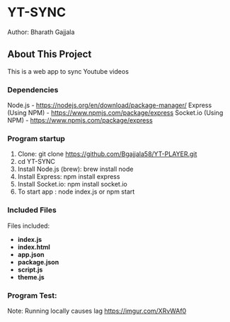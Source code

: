 # YT-SYNC 

Author: Bharath Gajjala  

## About This Project
This is a web app to sync Youtube videos 

### Dependencies
Node.js - https://nodejs.org/en/download/package-manager/
Express (Using NPM) - https://www.npmjs.com/package/express
Socket.io (Using NPM) - https://www.npmjs.com/package/express

### Program startup
1. Clone: git clone https://github.com/Bgajjala58/YT-PLAYER.git
2. cd YT-SYNC
3. Install Node.js (brew): brew install node  
4. Install Express: npm install express
5. Install Socket.io: npm install socket.io
6. To start app : node index.js  or npm start 

### Included Files
Files included:
   - <b>index.js</b>
   - <b>index.html</b>
   - <b>app.json</b>
   - <b>package.json</b>
   - <b>script.js</b>
   - <b>theme.js</b>

### Program Test:
Note: Running locally causes lag
https://imgur.com/XRvWAf0


